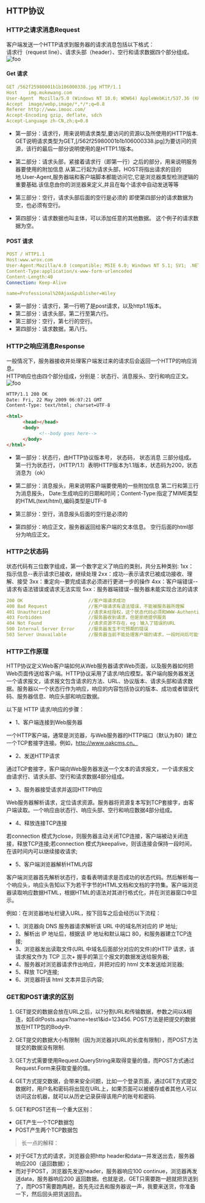 
## HTTP协议

### HTTP之请求消息Request

客户端发送一个HTTP请求到服务器的请求消息包括以下格式：   
请求行（request line）、请求头部（header）、空行和请求数据四个部分组成。   
<img :src="$withBase('/imgs/http_request.png')" alt="foo" />

#### Get 请求
``` yaml
GET /562f25980001b1b106000338.jpg HTTP/1.1
Host    img.mukewang.com
User-Agent  Mozilla/5.0 (Windows NT 10.0; WOW64) AppleWebKit/537.36 (KHTML, like Gecko) Chrome/51.0.2704.106 Safari/537.36
Accept  image/webp,image/*,*/*;q=0.8
Referer http://www.imooc.com/
Accept-Encoding gzip, deflate, sdch
Accept-Language zh-CN,zh;q=0.8
```

+ 第一部分：请求行，用来说明请求类型,要访问的资源以及所使用的HTTP版本.
GET说明请求类型为GET,[/562f25980001b1b106000338.jpg]为要访问的资源，该行的最后一部分说明使用的是HTTP1.1版本。

+ 第二部分：请求头部，紧接着请求行（即第一行）之后的部分，用来说明服务器要使用的附加信息
从第二行起为请求头部，HOST将指出请求的目的地.User-Agent,服务器端和客户端脚本都能访问它,它是浏览器类型检测逻辑的重要基础.该信息由你的浏览器来定义,并且在每个请求中自动发送等等

+ 第三部分：空行，请求头部后面的空行是必须的
即使第四部分的请求数据为空，也必须有空行。

+ 第四部分：请求数据也叫主体，可以添加任意的其他数据。
这个例子的请求数据为空。

#### POST 请求
``` yaml
POST / HTTP1.1
Host:www.wrox.com
User-Agent:Mozilla/4.0 (compatible; MSIE 6.0; Windows NT 5.1; SV1; .NET CLR 2.0.50727; .NET CLR 3.0.04506.648; .NET CLR 3.5.21022)
Content-Type:application/x-www-form-urlencoded
Content-Length:40
Connection: Keep-Alive

name=Professional%20Ajax&publisher=Wiley
```

+ 第一部分：请求行，第一行明了是post请求，以及http1.1版本。
+ 第二部分：请求头部，第二行至第六行。
+ 第三部分：空行，第七行的空行。
+ 第四部分：请求数据，第八行。


### HTTP之响应消息Response
一般情况下，服务器接收并处理客户端发过来的请求后会返回一个HTTP的响应消息。   
HTTP响应也由四个部分组成，分别是：状态行、消息报头、空行和响应正文。   
<img :src="$withBase('/imgs/http_response.png')" alt="foo" />

```html
HTTP/1.1 200 OK
Date: Fri, 22 May 2009 06:07:21 GMT
Content-Type: text/html; charset=UTF-8

<html>
      <head></head>
      <body>
            <!--body goes here-->
      </body>
</html>
```

+ 第一部分：状态行，由HTTP协议版本号， 状态码， 状态消息 三部分组成。
第一行为状态行，（HTTP/1.1）表明HTTP版本为1.1版本，状态码为200，状态消息为（ok）

+ 第二部分：消息报头，用来说明客户端要使用的一些附加信息
第二行和第三行为消息报头，
Date:生成响应的日期和时间；Content-Type:指定了MIME类型的HTML(text/html),编码类型是UTF-8
+ 第三部分：空行，消息报头后面的空行是必须的

+ 第四部分：响应正文，服务器返回给客户端的文本信息。
空行后面的html部分为响应正文。


### HTTP之状态码

状态代码有三位数字组成，第一个数字定义了响应的类别，共分五种类别:
1xx：指示信息--表示请求已接收，继续处理
2xx：成功--表示请求已被成功接收、理解、接受
3xx：重定向--要完成请求必须进行更进一步的操作
4xx：客户端错误--请求有语法错误或请求无法实现
5xx：服务器端错误--服务器未能实现合法的请求

``` yaml
200 OK                        //客户端请求成功
400 Bad Request               //客户端请求有语法错误，不能被服务器所理解
401 Unauthorized              //请求未经授权，这个状态代码必须和WWW-Authenticate报头域一起使用 
403 Forbidden                 //服务器收到请求，但是拒绝提供服务
404 Not Found                 //请求资源不存在，eg：输入了错误的URL
500 Internal Server Error     //服务器发生不可预期的错误
503 Server Unavailable        //服务器当前不能处理客户端的请求，一段时间后可能恢复正常
```


### HTTP工作原理

HTTP协议定义Web客户端如何从Web服务器请求Web页面，以及服务器如何把Web页面传送给客户端。HTTP协议采用了请求/响应模型。客户端向服务器发送一个请求报文，请求报文包含请求的方法、URL、协议版本、请求头部和请求数据。服务器以一个状态行作为响应，响应的内容包括协议的版本、成功或者错误代码、服务器信息、响应头部和响应数据。

以下是 HTTP 请求/响应的步骤：
- 1、客户端连接到Web服务器

一个HTTP客户端，通常是浏览器，与Web服务器的HTTP端口（默认为80）建立一个TCP套接字连接。例如，http://www.oakcms.cn。
- 2、发送HTTP请求

通过TCP套接字，客户端向Web服务器发送一个文本的请求报文，一个请求报文由请求行、请求头部、空行和请求数据4部分组成。
- 3、服务器接受请求并返回HTTP响应

Web服务器解析请求，定位请求资源。服务器将资源复本写到TCP套接字，由客户端读取。一个响应由状态行、响应头部、空行和响应数据4部分组成。
- 4、释放连接TCP连接

若connection 模式为close，则服务器主动关闭TCP连接，客户端被动关闭连接，释放TCP连接;若connection 模式为keepalive，则该连接会保持一段时间，在该时间内可以继续接收请求;
- 5、客户端浏览器解析HTML内容

客户端浏览器首先解析状态行，查看表明请求是否成功的状态代码。然后解析每一个响应头，响应头告知以下为若干字节的HTML文档和文档的字符集。客户端浏览器读取响应数据HTML，根据HTML的语法对其进行格式化，并在浏览器窗口中显示。

例如：在浏览器地址栏键入URL，按下回车之后会经历以下流程：

+ 1、浏览器向 DNS 服务器请求解析该 URL 中的域名所对应的 IP 地址;
+ 2、解析出 IP 地址后，根据该 IP 地址和默认端口 80，和服务器建立TCP连接;
+ 3、浏览器发出读取文件(URL 中域名后面部分对应的文件)的HTTP 请求，该请求报文作为 TCP 三次+ 握手的第三个报文的数据发送给服务器;
+ 4、服务器对浏览器请求作出响应，并把对应的 html 文本发送给浏览器;
+ 5、释放 TCP连接;
+ 6、浏览器将该 html 文本并显示内容;


### GET和POST请求的区别

1. GET提交的数据会放在URL之后，以?分割URL和传输数据，参数之间以&相连，如EditPosts.aspx?name=test1&id=123456. POST方法是把提交的数据放在HTTP包的Body中.

2. GET提交的数据大小有限制（因为浏览器对URL的长度有限制），而POST方法提交的数据没有限制.

3. GET方式需要使用Request.QueryString来取得变量的值，而POST方式通过Request.Form来获取变量的值。

4. GET方式提交数据，会带来安全问题，比如一个登录页面，通过GET方式提交数据时，用户名和密码将出现在URL上，如果页面可以被缓存或者其他人可以访问这台机器，就可以从历史记录获得该用户的账号和密码.

5. GET和POST还有一个重大区别：
  * GET产生一个TCP数据包
  * POST产生两个TCP数据包   
> 长一点的解释：
* 对于GET方式的请求，浏览器会把http header和data一并发送出去，服务器响应200（返回数据）；  
*  而对于POST，浏览器先发送header，服务器响应100 continue，浏览器再发送data，服务器响应200 返回数据。也就是说，GET只需要跑一趟就把货送到了，而POST需要跑两趟，首先先过去和服务器说一声，我要来送货，你准备一下，然后回头把货送回去。